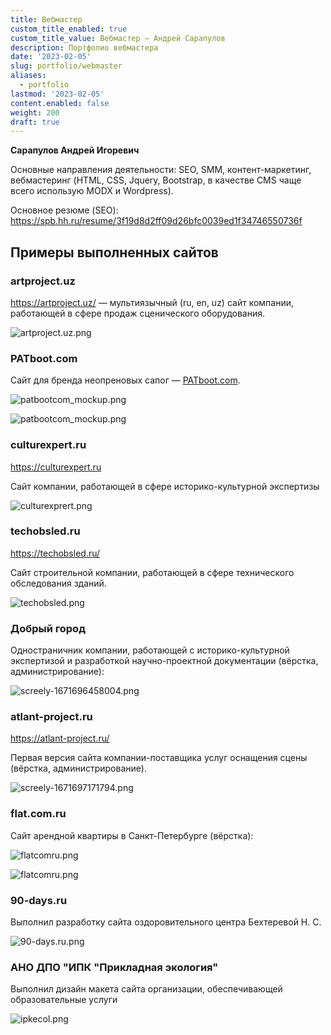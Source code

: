 ```yaml
---
title: Вебмастер
custom_title_enabled: true
custom_title_value: Вебмастер — Андрей Сарапулов
description: Портфолио вебмастера
date: '2023-02-05'
slug: portfolio/webmaster
aliases:
  - portfolio
lastmod: '2023-02-05'
content.enabled: false
weight: 200
draft: true
---
```


**Сарапулов Андрей Игоревич**

Основные направления деятельности: SEO, SMM, контент-маркетинг, вебмастеринг (HTML, CSS, Jquery, Bootstrap, в качестве CMS чаще всего использую MODX и Wordpress).

Основное резюме (SEO): https://spb.hh.ru/resume/3f19d8d2ff09d26bfc0039ed1f34746550736f

## Примеры выполненных сайтов

### artproject.uz

https://artproject.uz/ — мультиязычный (ru, en, uz) сайт компании, работающей в сфере продаж сценического оборудования.

![artproject.uz.png](artproject.uz.png)

### PATboot.com

Сайт для бренда неопреновых сапог — [PATboot.com](https://patboot.com/).

![patbootcom_mockup.png](patbootcom_mockup.png)

![patbootcom_mockup.png](patbootcom_mockup_2.png)

### culturexpert.ru

https://culturexpert.ru

Сайт компании, работающей в сфере историко-культурной экспертизы

![culturexprert.png](culturexprert.png)

### techobsled.ru

https://techobsled.ru/

Сайт строительной компании, работающей в сфере технического обследования зданий.

![techobsled.png](techobsled.png)

### Добрый город

Одностраничник компании, работающей с историко-культурной экспертизой и разработкой научно-проектной документации (вёрстка, администрирование):

![screely-1671696458004.png](screely-1671696458004.png)

### atlant-project.ru

https://atlant-project.ru/

Первая версия сайта компании-поставщика услуг оснащения сцены (вёрстка, администрирование).

![screely-1671697171794.png](screely-1671697171794.png)

### flat.com.ru

Сайт арендной квартиры в Санкт-Петербурге (вёрстка):

![flatcomru.png](flatcomru.png)

![flatcomru.png](flatcomru2.png)

### 90-days.ru

Выполнил разработку сайта оздоровительного центра Бехтеревой Н. С.

![90-days.ru.png](90-days.ru.png)

###  АНО ДПО "ИПК "Прикладная экология"

Выполнил дизайн макета сайта организации, обеспечивающей образовательные услуги

![ipkecol.png](ipkecol.png)